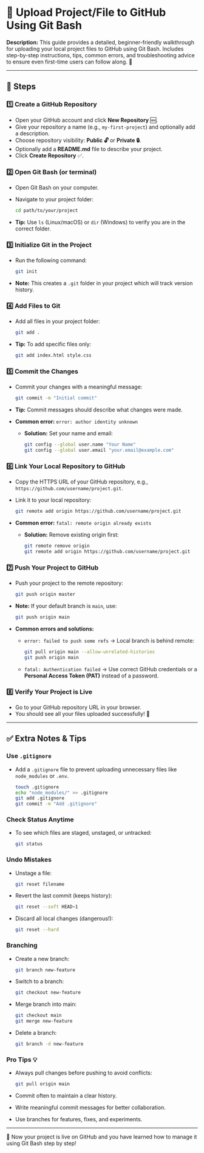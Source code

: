 # 🚀 Upload Project/File to GitHub Using Git Bash

**Description:** This guide provides a detailed, beginner-friendly walkthrough for uploading your local project files to GitHub using Git Bash. Includes step-by-step instructions, tips, common errors, and troubleshooting advice to ensure even first-time users can follow along. 🎉

---

## 📌 Steps

### 1️⃣ Create a GitHub Repository

* Open your GitHub account and click **New Repository** 🆕.
* Give your repository a name (e.g., `my-first-project`) and optionally add a description.
* Choose repository visibility: **Public 🔓** or **Private 🔒**.
* Optionally add a **README.md** file to describe your project.
* Click **Create Repository** ✅.

### 2️⃣ Open Git Bash (or terminal)

* Open Git Bash on your computer.
* Navigate to your project folder:

  ```bash
  cd path/to/your/project
  ```
* **Tip:** Use `ls` (Linux/macOS) or `dir` (Windows) to verify you are in the correct folder.

### 3️⃣ Initialize Git in the Project

* Run the following command:

  ```bash
  git init
  ```
* **Note:** This creates a `.git` folder in your project which will track version history.

### 4️⃣ Add Files to Git

* Add all files in your project folder:

  ```bash
  git add .
  ```
* **Tip:** To add specific files only:

  ```bash
  git add index.html style.css
  ```

### 5️⃣ Commit the Changes

* Commit your changes with a meaningful message:

  ```bash
  git commit -m "Initial commit"
  ```

* **Tip:** Commit messages should describe what changes were made.

* **Common error:** `error: author identity unknown`

  * **Solution:** Set your name and email:

    ```bash
    git config --global user.name "Your Name"
    git config --global user.email "your.email@example.com"
    ```

### 6️⃣ Link Your Local Repository to GitHub

* Copy the HTTPS URL of your GitHub repository, e.g., `https://github.com/username/project.git`.
* Link it to your local repository:

  ```bash
  git remote add origin https://github.com/username/project.git
  ```
* **Common error:** `fatal: remote origin already exists`

  * **Solution:** Remove existing origin first:

    ```bash
    git remote remove origin
    git remote add origin https://github.com/username/project.git
    ```

### 7️⃣ Push Your Project to GitHub

* Push your project to the remote repository:

  ```bash
  git push origin master
  ```
* **Note:** If your default branch is `main`, use:

  ```bash
  git push origin main
  ```
* **Common errors and solutions:**

  * `error: failed to push some refs` → Local branch is behind remote:

    ```bash
    git pull origin main --allow-unrelated-histories
    git push origin main
    ```
  * `fatal: Authentication failed` → Use correct GitHub credentials or a **Personal Access Token (PAT)** instead of a password.

### 8️⃣ Verify Your Project is Live

* Go to your GitHub repository URL in your browser.
* You should see all your files uploaded successfully! 🎉

---

## ✅ Extra Notes & Tips

### Use `.gitignore`

* Add a `.gitignore` file to prevent uploading unnecessary files like `node_modules` or `.env`.

  ```bash
  touch .gitignore
  echo "node_modules/" >> .gitignore
  git add .gitignore
  git commit -m "Add .gitignore"
  ```

### Check Status Anytime

* To see which files are staged, unstaged, or untracked:

  ```bash
  git status
  ```

### Undo Mistakes

* Unstage a file:

  ```bash
  git reset filename
  ```
* Revert the last commit (keeps history):

  ```bash
  git reset --soft HEAD~1
  ```
* Discard all local changes (dangerous!):

  ```bash
  git reset --hard
  ```

### Branching

* Create a new branch:

  ```bash
  git branch new-feature
  ```
* Switch to a branch:

  ```bash
  git checkout new-feature
  ```
* Merge branch into main:

  ```bash
  git checkout main
  git merge new-feature
  ```
* Delete a branch:

  ```bash
  git branch -d new-feature
  ```

### Pro Tips 💡

* Always pull changes before pushing to avoid conflicts:

  ```bash
  git pull origin main
  ```
* Commit often to maintain a clear history.
* Write meaningful commit messages for better collaboration.
* Use branches for features, fixes, and experiments.

---

🎉 Now your project is live on GitHub and you have learned how to manage it using Git Bash step by step!
